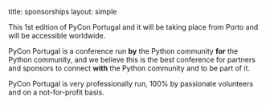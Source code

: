 title: sponsorships
layout: simple

This 1st edition of PyCon Portugal and it will be taking place from Porto and will be accessible worldwide.

PyCon Portugal is a conference run **by** the Python community **for** the Python community, and we believe this is the best conference for partners and sponsors to connect **with** the Python community and to be part of it.

PyCon Portugal is very professionally run, 100% by passionate volunteers and on a not-for-profit basis.
